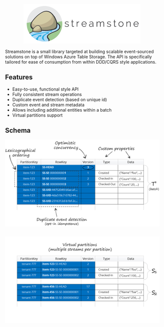 <p align="center">
  <img src="https://github.com/yevhen-personal/test/blob/master/Logo.Compact.png?raw=true" alt="Streamstone's logo"/>
</p>

Streamstone is a small library targeted at building scalable event-sourced solutions on top of Windows Azure Table Storage. The API is specifically tailored for ease of consumption from within DDD/CQRS style applications.

## Features

+ Easy-to-use, functional style API
+ Fully consistent stream operations
+ Duplicate event detection (based on unique id)
+ Custom event and stream metadata
+ Allows including additional entities within a batch 
+ Virtual partitions support

## Schema

<a href="https://raw.githubusercontent.com/yevhen-personal/test/master/Schema.png" target="_blank" title="Click to view full size"><img src="https://raw.githubusercontent.com/yevhen-personal/test/master/Schema.png" alt="Schema" tyle="max-width:100%;"/></a>

## 

<a href="https://raw.githubusercontent.com/yevhen-personal/test/master/Schema2.png" target="_blank" title="Click to view full size"><img src="https://raw.githubusercontent.com/yevhen-personal/test/master/Schema2.png" alt="Schema for virtual partitions" tyle="max-width:100%;"/></a>
